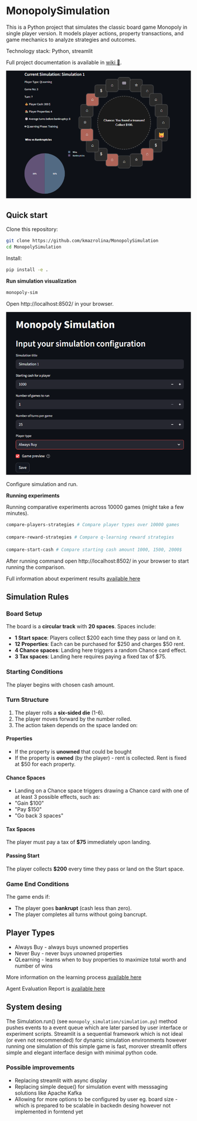 # MonopolySimulation

This is a Python project that simulates the classic board game Monopoly in single player version. It models player actions, property transactions, and game mechanics to analyze strategies and outcomes. 

Technology stack: Python, streamlit

Full project documentation is available in [wiki 📖](https://github.com/kmazrolina/MonopolySimulation/wiki).

![simulation run](pic/simulation_run.png)



## Quick start
Clone this repository:
```bash
git clone https://github.com/kmazrolina/MonopolySimulation
cd MonopolySimulation
```
Install:
```bash
pip install -e .
```

**Run simulation visualization**
```bash
monopoly-sim
```
Open http://localhost:8502/ in your browser.

![config](pic/config.png)

Configure simulation and run.



**Running experiments**

Running comparative experiments across 10000 games (might take a few minutes).

```bash
compare-players-strategies # Compare player types over 10000 games

compare-reward-strategies # Compare q-learning reward strategies

compare-start-cash # Compare starting cash amount 1000, 1500, 2000$

```
After running command open http://localhost:8502/ in your browser to start running the comparison.

Full information about experiment results [available here](https://github.com/kmazrolina/MonopolySimulation/wiki/Comparative-Experiments)

## Simulation Rules

### Board Setup
The board is a **circular track** with **20 spaces**.
Spaces include:
  - **1 Start space**: Players collect $200 each time they pass or land on it.
  - **12 Properties**: Each can be purchased for $250 and charges $50 rent.
  - **4 Chance spaces**: Landing here triggers a random Chance card effect.
  - **3 Tax spaces**: Landing here requires paying a fixed tax of $75.

### Starting Conditions
The player begins with chosen cash amount.

### Turn Structure
1. The player rolls a **six-sided die** (1-6).
2. The player moves forward by the number rolled.
3. The action taken depends on the space landed on:

#### Properties
- If the property is **unowned** that could be bought
- If the property is **owned** (by the player) - rent is collected. Rent is fixed at $50 for each property.


#### Chance Spaces
- Landing on a Chance space triggers drawing a Chance card with one of at least 3 possible effects, such as:
- "Gain $100"
- "Pay $150"
- "Go back 3 spaces"

#### Tax Spaces
The player must pay a tax of **$75** immediately upon landing.

#### Passing Start
The player collects **$200** every time they pass or land on the Start space.

### Game End Conditions
The game ends if:
- The player goes **bankrupt** (cash less than zero).
- The player completes all turns without going bancrupt.

## Player Types
- Always Buy - always buys unowned properties
- Never Buy - never buys unowned properties
- QLearning - learns when to buy properties to maximize total worth and number of wins

More information on the learning process [available here](https://github.com/kmazrolina/MonopolySimulation/wiki/QLearning-Agent)

Agent Evaluation Report is [available here](https://github.com/kmazrolina/MonopolySimulation/wiki/AI-Agent-Evaluation)



## System desing
The Simulation.run() (see `monopoly_simulation/simulation.py`) method pushes events to a event queue which are later parsed by user interface or experiment scripts. 
Streamlit is a sequential framework which is not ideal (or even not recommended) for dynamic simulation environments however running one simulation of this simple game is fast, morover streamlit offers simple and elegant interface design with minimal python code. 

### Possible improvements
- Replacing streamlit with async display
- Replacing simple deque() for simulation event with messsaging solutions like Apache Kafka
- Allowing for more options to be configured by user eg. board size - which is prepared to be scalable in backedn desing however not implemented in forntend yet
